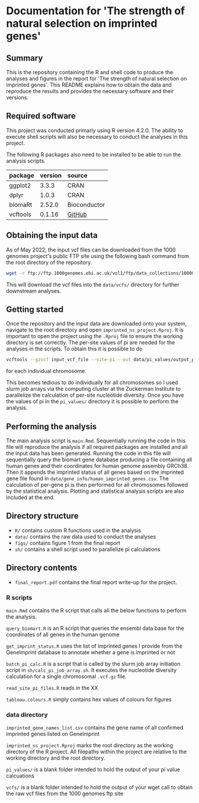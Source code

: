 # Documentation for 'The strength of natural selection on imprinted genes'

## Summary

This is the repository containing the R and shell code to produce the analyses
and figures in the report for 'The strength of natural selection on imprinted
genes'. This README explains how to obtain the data and reproduce the results
and provides the necessary software and their versions.

## Required software

This project was conducted primarly using R version 4.2.0. The ability to
execute shell scripts will also be necessary to conduct the analyses in this
project.

The following R packages also need to be installed to be able to run the
analysis scripts.

|package      |version    |source                                         |
|:------------|:----------|:----------------------------------------------|
|ggplot2      |3.3.3      |CRAN                                           |
|dplyr        |1.0.3      |CRAN                                           |
|biomaRt      |2.52.0     |Bioconductor                                   |
|vcftools     |0.1.16     |[GitHub](https://github.com/vcftools/vcftools) |


## Obtaining the input data

As of May 2022, the input vcf files can be downloaded from the 1000 genomes
project's public FTP site using the following bash command from the root
directory of the repository.

```sh
wget -r ftp://ftp.1000genomes.ebi.ac.uk/vol1/ftp/data_collections/1000G_2504_high_coverage/working/20220422_3202_phased_SNV_INDEL_SV/ data/vcfs/
```

This will download the vcf files into the `data/vcfs/` directory for further
downstream analyses.

## Getting started

Once the repository and the input data are downloaded onto your system, navigate
to the root directory and open `imprinted_ns_project.Rproj`. It is important to
open the project using the `.Rproj` file to ensure the working directory is set
correctly. The per-site values of pi are needed for the analyses in the
scripts. To obtain this it is possible to do

```sh
vcftools --gzvcf input_vcf_file --site-pi --out data/pi_values/output_pi_values_file
```

for each individual chromosome.

This becomes tedious to do individually for all chromosomes so I used slurm job
arrays via the computing cluster at the Zuckerman Institute to parallelize the
calculation of per-site nucleotide diversity. Once you have the values of pi in
the `pi_values/` directory it is possible to perform the analysis.

## Performing the analysis

The main analysis script is `main.Rmd`. Sequentially running the code in this
file will reproduce the analysis if all required packages are installed and all
the input data has been generated. Running the code in this file will
sequentially query the biomart gene database producing a file containing all
human genes and their coordinates for human genome assembly GRCh38. Then it
appends the imprinted status of all genes based on the imprinted gene file found
in `data/gene_info/human_imprinted_genes.csv`. The calculation of per-gene pi is
then performed for all chromosomes followed by the statistical
analysis. Plotting and statistical analysis scripts are also included at the
end.

## Directory structure

  - `R/` contains custom R functions used in the analysis
  - `data/` contains the raw data used to conduct the analyses
  - `figs/` contains figure 1 from the final report
  - `sh/` contains a shell script used to parallelize pi calculations

## Directory contents

- `final_report.pdf` contains the final report write-up for the project.

### R scripts

`main.Rmd` contains the R script that calls all the below functions to perform
the analysis.

`query_biomart.R` is an R script that queries the ensembl data base for the
coordinates of all genes in the human genome

`get_imprint_status.R` uses the list of imprinted genes I provide from the
GeneImprint database to annotate whether a gene is imprinted or not

`batch_pi_calc.R` is a script that is called by the slurm job array initiation
script in `sh/calc_pi_job_array.sh`. It executes the nucleotide diversity
calculation for a single chromosomal `.vcf.gz` file.

`read_site_pi_files.R` reads in the XX

`tableau.colours.R` simply contains hex values of colours for figures

### data directory

`imprinted_gene_names_list.csv` contains the gene name of all confirmed
imprinted genes listed on GeneImprint

`imprinted_ns_project.Rproj` marks the root directory as the working directory
of the R project. All filepaths within the project are relative to the working
directory and the root directory.

`pi_values/` is a blank folder intended to hold the output of your pi value
calcuations

`vcfs/` is a blank folder intended to hold the output of your wget call to
obtain the raw vcf files from the 1000 genomes ftp site
